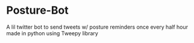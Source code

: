 # Posture-Bot
A lil twitter bot to send tweets w/ posture reminders once every half hour 
made in python using Tweepy library 

